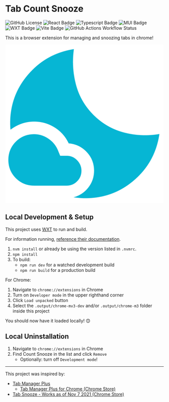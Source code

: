 # Tab Count Snooze

<!-- @see https://shields.io/ -->
![GitHub License](https://img.shields.io/github/license/ldeveber/count-snooze?style=flat-square)
![React Badge](https://img.shields.io/badge/React-149eca?style=flat-square&logo=react&labelColor=grey)
![Typescript Badge](https://img.shields.io/badge/Typescript-3178C6?style=flat-square&logo=typescript&labelColor=grey)
![MUI Badge](https://img.shields.io/badge/Material_UI-007FFF?style=flat-square&logo=mui&labelColor=grey)
![WXT Badge](https://img.shields.io/badge/WXT-67D55E?style=flat-square&logo=wxt&labelColor=grey)
![Vite Badge](https://img.shields.io/badge/Vite-646cff?style=flat-square&logo=vite&labelColor=grey)
![GitHub Actions Workflow Status](https://img.shields.io/github/actions/workflow/status/ldeveber/count-snooze/build?style=flat-square)

This is a browser extension for managing and snoozing tabs in chrome!

![Tab Count Snooze Logo](./assets/icon.png)

## Local Development & Setup

This project uses [WXT](https://wxt.dev/) to run and build.

For information running, [reference their documentation](https://wxt.dev/guide/introduction.html).

1. `nvm install` or already be using the version listed in `.nvmrc`.
1. `npm install`
1. To build:
   * `npm run dev` for a watched development build
   * `npm run build` for a production build

For Chrome:

1. Navigate to `chrome://extensions` in Chrome
1. Turn on `Developer mode` in the upper righthand corner
1. Click `Load unpacked` button
1. Select the `.output/chrome-mv3-dev` and/or `.output/chrome-m3` folder inside this project

You should now have it loaded locally! 😊

## Local Uninstallation

1. Navigate to `chrome://extensions` in Chrome
1. Find Count Snooze in the list and click `Remove`
    * Optionally: turn off `Development mode`!

---

This project was inspired by:

* [Tab Manager Plus](https://github.com/stefanXO/Tab-Manager-Plus)
  * [Tab Manager Plus for Chrome (Chrome Store)](https://chromewebstore.google.com/detail/tab-manager-plus-for-chro/cnkdjjdmfiffagllbiiilooaoofcoeff)
* [Tab Snooze - Works as of Nov 7 2021 (Chrome Store)](https://chromewebstore.google.com/detail/tab-snooze-works-as-of-no/kgnigbfnfjgpfaiaafcbgdkpalapiinb)
